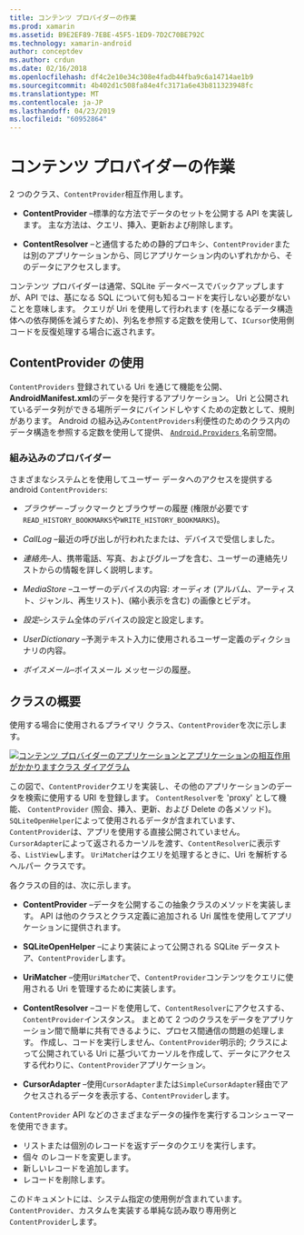 ```yaml
---
title: コンテンツ プロバイダーの作業
ms.prod: xamarin
ms.assetid: B9E2EF89-7EBE-45F5-1ED9-7D2C70BE792C
ms.technology: xamarin-android
author: conceptdev
ms.author: crdun
ms.date: 02/16/2018
ms.openlocfilehash: df4c2e10e34c308e4fadb44fba9c6a14714ae1b9
ms.sourcegitcommit: 4b402d1c508fa84e4fc3171a6e43b811323948fc
ms.translationtype: MT
ms.contentlocale: ja-JP
ms.lasthandoff: 04/23/2019
ms.locfileid: "60952864"
---
```

# <a name="how-content-providers-work"></a>コンテンツ プロバイダーの作業

2 つのクラス、`ContentProvider`相互作用します。

- **ContentProvider** &ndash;標準的な方法でデータのセットを公開する API を実装します。 主な方法は、クエリ、挿入、更新および削除します。

- **ContentResolver** &ndash;と通信するための静的プロキシ、`ContentProvider`または別のアプリケーションから、同じアプリケーション内のいずれかから、そのデータにアクセスします。

コンテンツ プロバイダーは通常、SQLite データベースでバックアップしますが、API では、基になる SQL について何も知るコードを実行しない必要がないことを意味します。 クエリが Uri を使用して行われます (を基になるデータ構造体への依存関係を減らすため)、列名を参照する定数を使用して、`ICursor`使用側コードを反復処理する場合に返されます。


## <a name="consuming-a-contentprovider"></a>ContentProvider の使用

`ContentProviders` 登録されている Uri を通じて機能を公開、 **AndroidManifest.xml**のデータを発行するアプリケーション。 Uri と公開されているデータ列ができる場所データにバインドしやすくための定数として、規則があります。 Android の組み込み`ContentProviders`利便性のためのクラス内のデータ構造を参照する定数を使用して提供、 [ `Android.Providers` ](https://developer.xamarin.com/api/namespace/Android.Provider/)名前空間。



### <a name="built-in-providers"></a>組み込みのプロバイダー

さまざまなシステムとを使用してユーザー データへのアクセスを提供する android `ContentProviders`:

- *ブラウザー* &ndash;ブックマークとブラウザーの履歴 (権限が必要です`READ_HISTORY_BOOKMARKS`や`WRITE_HISTORY_BOOKMARKS`)。

- *CallLog* &ndash;最近の呼び出しが行われたまたは、デバイスで受信しました。

- *連絡先*&ndash;人、携帯電話、写真、およびグループを含む、ユーザーの連絡先リストからの情報を詳しく説明します。

- *MediaStore* &ndash;ユーザーのデバイスの内容: オーディオ (アルバム、アーティスト、ジャンル、再生リスト)、(縮小表示を含む) の画像とビデオ。

- *設定*&ndash;システム全体のデバイスの設定と設定します。

- *UserDictionary* &ndash;予測テキスト入力に使用されるユーザー定義のディクショナリの内容。

- *ボイスメール*&ndash;ボイスメール メッセージの履歴。



## <a name="classes-overview"></a>クラスの概要

使用する場合に使用されるプライマリ クラス、`ContentProvider`を次に示します。

[![コンテンツ プロバイダーのアプリケーションとアプリケーションの相互作用がかかりますクラス ダイアグラム](how-it-works-images/classdiagram1.png)](how-it-works-images/classdiagram1.png#lightbox)

この図で、`ContentProvider`クエリを実装し、その他のアプリケーションのデータを検索に使用する URI を登録します。 `ContentResolver`を 'proxy' として機能、 `ContentProvider` (照会、挿入、更新、および Delete の各メソッド)。 `SQLiteOpenHelper`によって使用されるデータが含まれています、`ContentProvider`は、アプリを使用する直接公開されていません。
`CursorAdapter`によって返されるカーソルを渡す、`ContentResolver`に表示する、`ListView`します。 `UriMatcher`はクエリを処理するときに、Uri を解析するヘルパー クラスです。

各クラスの目的は、次に示します。

- **ContentProvider** &ndash;データを公開するこの抽象クラスのメソッドを実装します。 API は他のクラスとクラス定義に追加される Uri 属性を使用してアプリケーションに提供されます。

- **SQLiteOpenHelper** &ndash;により実装によって公開される SQLite データストア、`ContentProvider`します。

- **UriMatcher** &ndash;使用`UriMatcher`で、`ContentProvider`コンテンツをクエリに使用される Uri を管理するために実装します。

- **ContentResolver** &ndash;コードを使用して、`ContentResolver`にアクセスする、`ContentProvider`インスタンス。 まとめて 2 つのクラスをデータをアプリケーション間で簡単に共有できるように、プロセス間通信の問題の処理します。 作成し、コードを実行しません、`ContentProvider`明示的; クラスによって公開されている Uri に基づいてカーソルを作成して、データにアクセスする代わりに、`ContentProvider`アプリケーション。

- **CursorAdapter** &ndash;使用`CursorAdapter`または`SimpleCursorAdapter`経由でアクセスされるデータを表示する、`ContentProvider`します。

`ContentProvider` API などのさまざまなデータの操作を実行するコンシューマーを使用できます。

-  リストまたは個別のレコードを返すデータのクエリを実行します。
-  個々 のレコードを変更します。
-  新しいレコードを追加します。
-  レコードを削除します。

このドキュメントには、システム指定の使用例が含まれています。 `ContentProvider`、カスタムを実装する単純な読み取り専用例と`ContentProvider`します。

